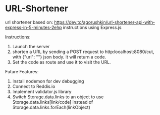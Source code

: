 # URL-Shortener

url shortener based on: https://dev.to/agorushkin/url-shortener-api-with-express-in-5-minutes-2ehp instructions using Express.js

Instructions:

1. Launch the server
2. shorten a URL by sending a POST request to http:localhost:8080/cut, with {"url": "<Your URL>"} json body. It will return a code.
3. Set the code as route and use it to visit the URL.

Future Features:

1. Install nodemon for dev debugging
2. Connect to Reddis.io
3. Implement validator.js library
4. Switch Storage.data.links to an object to use Storage.data.links[link/code] instead of Storage.data.links.forEach(linkObject)
